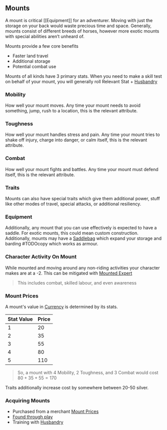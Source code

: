 ## Mounts
A mount is critical [[Equipment]] for an adventurer. Moving with just the storage on your back would waste precious time and space. Generally, mounts consist of different breeds of horses, however more exotic mounts with special abilities aren’t unheard of.

Mounts provide a few core benefits
- Faster land travel
- Additional storage
- Potential combat use   

Mounts of all kinds have 3 primary stats. When you need to make a skill test on behalf of your mount, you will generally roll Relevant Stat + [Husbandry](Husbandry)

### Mobility
How well your mount moves. Any time your mount needs to avoid something, jump, rush to a location, this is the relevant attribute.

### Toughness
How well your mount handles stress and pain. Any time your mount tries to shake off injury, charge into danger, or calm itself, this is the relevant attribute.

### Combat
How well your mount fights and battles. Any time your mount must defend itself, this is the relevant attribute. 

### Traits
Mounts can also have special traits which give them additional power, stuff like other modes of travel, special attacks, or additional resiliency.

### Equipment
Additionally, any mount that you can use effectively is expected to have a saddle. For exotic mounts, this could mean custom construction. Additionally, mounts may have a [Saddlebag](Storage#Saddlebag) which expand your storage and barding #TODOcopy which works as armour.

### Character Activity On Mount
While mounted and moving around any non-riding activities your character makes are at a -2. This can be mitigated with [Mounted Expert](Keeper#Mounted%20Expert)

> This includes combat, skilled labour, and even awareness

### Mount Prices
A mount's value in [Currency](Equipment#Currency) is determined by its stats.

| Stat Value | Price |
| ---------- | ----- |
| 1          | 20    |
| 2          | 35    |
| 3          | 55    |
| 4          | 80    |
| 5          | 110   | 

> So, a mount with 4 Mobility, 2 Toughness, and 3 Combat would cost $80+35+55=170$

Traits additionally increase cost by somewhere between 20-50 silver.

### Acquiring Mounts
* Purchased from a merchant [Mount Prices](#Mount%20Prices)
* [Found through play](Equipment#Looting)
* Training with [Husbandry](Husbandry)